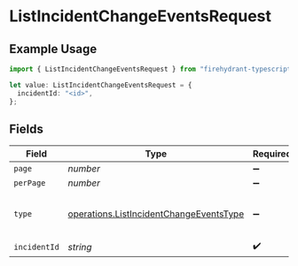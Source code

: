 # ListIncidentChangeEventsRequest

## Example Usage

```typescript
import { ListIncidentChangeEventsRequest } from "firehydrant-typescript-sdk/models/operations";

let value: ListIncidentChangeEventsRequest = {
  incidentId: "<id>",
};
```

## Fields

| Field                                                                                              | Type                                                                                               | Required                                                                                           | Description                                                                                        |
| -------------------------------------------------------------------------------------------------- | -------------------------------------------------------------------------------------------------- | -------------------------------------------------------------------------------------------------- | -------------------------------------------------------------------------------------------------- |
| `page`                                                                                             | *number*                                                                                           | :heavy_minus_sign:                                                                                 | N/A                                                                                                |
| `perPage`                                                                                          | *number*                                                                                           | :heavy_minus_sign:                                                                                 | N/A                                                                                                |
| `type`                                                                                             | [operations.ListIncidentChangeEventsType](../../models/operations/listincidentchangeeventstype.md) | :heavy_minus_sign:                                                                                 | The type of the relation to the incident                                                           |
| `incidentId`                                                                                       | *string*                                                                                           | :heavy_check_mark:                                                                                 | N/A                                                                                                |